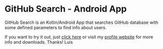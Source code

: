 # GitHub Search - Android App
GitHub Search is an Kotlin/Android App that searches GitHub database with some defined parameters to find info about users.

If you want to try it out, just [click here](http://mora0199.github.io/apks/GitHubSearch.apk) or visit my [profile website](https://mora0199.github.io/) for more info and downloads.
Thanks!
Luis
